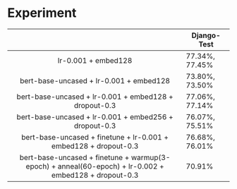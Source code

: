 # Experiment

|                              | Django-Test      |
|:----------------------------:|-----------------|
| lr-0.001 + embed128  | 77.34%, 77.45% |
| bert-base-uncased + lr-0.001 + embed128  | 73.80%, 73.50% |
| bert-base-uncased + lr-0.001 + embed128 + dropout-0.3 | 77.06%, 77.14% |
| bert-base-uncased + lr-0.001 + embed256 + dropout-0.3 | 76.07%, 75.51% |
| bert-base-uncased + finetune + lr-0.001 + embed128 + dropout-0.3 | 76.68%, 76.01% |
| bert-base-uncased + finetune + warmup(3-epoch) + anneal(60-epoch) + lr-0.002 + embed128 + dropout-0.3 | 70.91% |
